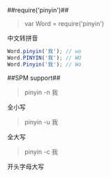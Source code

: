 ##require('pinyin')##

> var Word = require('pinyin')

中文转拼音

``` javascript
Word.pinyin('我'); // wo
Word.PINYIN('我'); // WO
Word.Pinyin('我'); // Wo
```

##SPM support##

> pinyin -n 我

全小写

> pinyin -u 我

全大写

> pinyin -c 我

开头字母大写
